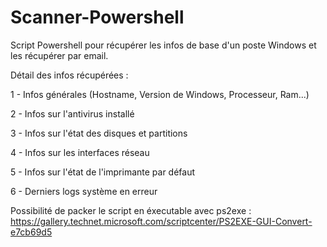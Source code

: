 # Scanner-Powershell
Script Powershell pour récupérer les infos de base d'un poste Windows et les récupérer par email.


Détail des infos récupérées :

1 - Infos générales (Hostname, Version de Windows, Processeur, Ram...)

2 - Infos sur l'antivirus installé

3 - Infos sur l'état des disques et partitions

4 - Infos sur les interfaces réseau

5 - Infos sur l'état de l'imprimante par défaut

6 - Derniers logs système en erreur



Possibilité de packer le script en éxecutable avec ps2exe : https://gallery.technet.microsoft.com/scriptcenter/PS2EXE-GUI-Convert-e7cb69d5
